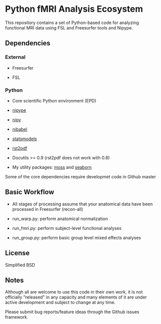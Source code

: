 Python fMRI Analysis Ecosystem
==============================

This repository contains a set of Python-based code for analyzing
functional MRI data using FSL and Freesurfer tools and Nipype.

Dependencies
------------

### External

- Freesurfer

- FSL

### Python


- Core scientific Python environment (EPD)

- [nipype](https://github.com/nipy/nipype)

- [nipy](https://github.com/nipy/nipy)

- [nibabel](https://github.com/nipy/nibabel)

- [statsmodels](https://github.com/statsmodels/statsmodels)

- [rst2pdf](https://code.google.com/p/rst2pdf/)

- Docutils >= 0.9 (rst2pdf does not work with 0.8)

- My utility packages: [moss](https://github.com/mwaskom/moss) and [seaborn](https://github.com/mwaskom/seaborn)

Some of the core dependencies require developmet code in Github master

Basic Workflow
--------------

- All stages of processing assume that your anatomical data have been
  processed in Freesurfer (recon-all)

- run_warp.py: perform anatomical normalization

- run_fmri.py: perform subject-level functional analyses

- run_group.py: perform basic group level mixed effects analyses

License
-------

Simplified BSD

Notes
-----

Although all are welcome to use this code in their own work, it is not officially
"released" in any capacity and many elements of it are under active development and
subject to change at any time.

Please submit bug reports/feature ideas through the Github issues framework.

